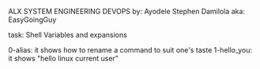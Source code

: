 ALX SYSTEM ENGINEERING DEVOPS
by: Ayodele Stephen Damilola
aka: EasyGoingGuy

task: Shell Variables and expansions

0-alias: it shows how to rename a command to suit one's taste
1-hello_you: it shows "hello linux current user"

